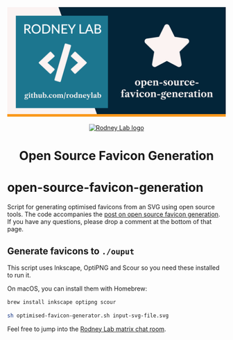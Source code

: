 <img src="./images/rodneylab-github-open-source-favicon-generation.png" alt="Rodney Lab open-source-favicon-generation Github banner">

<p align="center">
  <a aria-label="Open Rodney Lab site" href="https://rodneylab.com" rel="nofollow noopener noreferrer">
    <img alt="Rodney Lab logo" src="https://rodneylab.com/assets/icon.png" width="60" />
  </a>
</p>
<h1 align="center">
  Open Source Favicon Generation
</h1>

# open-source-favicon-generation

Script for generating optimised favicons from an SVG using open source tools. The code accompanies the <a aria-label="Open Rodney Lab blog post on Svelte Kit Shiki syntax highlighting" href="https://rodneylab.com/open-source-favicon-generation/">post on open source favicon generation</a>. If you have any questions, please drop a comment at the bottom of that page.

## Generate favicons to `./ouput`

This script uses Inkscape, OptiPNG and Scour so you need these installed to run it.

On macOS, you can install them with Homebrew:

```bash
brew install inkscape optipng scour
```

```bash
sh optimised-favicon-generator.sh input-svg-file.svg
```

Feel free to jump into the [Rodney Lab matrix chat room](https://matrix.to/#/%23rodney:matrix.org).
